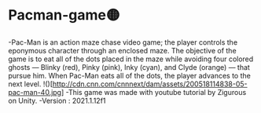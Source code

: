 # Pacman-game:yellow_circle:
-Pac-Man is an action maze chase video game; the player controls the eponymous character through an enclosed maze. The objective of the game is to eat all of the dots placed in the maze while avoiding four colored ghosts — Blinky (red), Pinky (pink), Inky (cyan), and Clyde (orange) — that pursue him. When Pac-Man eats all of the dots, the player advances to the next level.
!()[http://cdn.cnn.com/cnnnext/dam/assets/200518114838-05-pac-man-40.jpg]
-This game was made with youtube tutorial by Zigurous on Unity.
-Version :  2021.1.12f1
